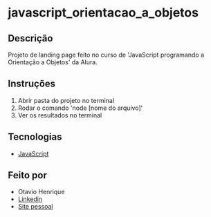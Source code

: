 # javascript_orientacao_a_objetos

## Descrição

Projeto de landing page feito no curso de 'JavaScript programando a Orientação a Objetos' da Alura.

## Instruções

1. Abrir pasta do projeto no terminal
2. Rodar o comando 'node [nome do arquivo]'
3. Ver os resultados no terminal

## Tecnologias

- [JavaScript](https://developer.mozilla.org/pt-BR/docs/Web/JavaScript)

## Feito por

- Otavio Henrique
- [Linkedin](https://www.linkedin.com/in/otavio-henrique-de-lima-e-silva-94076ba1/)
- [Site pessoal](https://otaviohls.vercel.app/)

